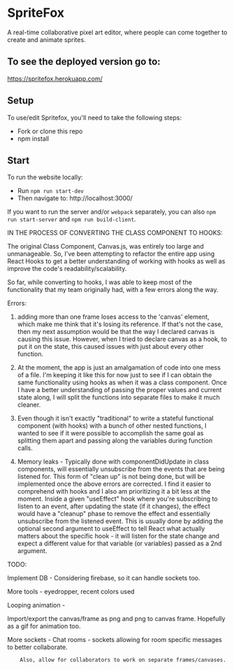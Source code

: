 # SpriteFox

A real-time collaborative pixel art editor, where people can come together to create and animate sprites.

## To see the deployed version go to:

https://spritefox.herokuapp.com/

## Setup

To use/edit Spritefox, you'll need to take the following steps:

* Fork or clone this repo
* npm install

## Start

To run the website locally:

* Run `npm run start-dev`
* Then navigate to:
  http://localhost:3000/

If you want to run the server and/or `webpack` separately, you can also
`npm run start-server` and `npm run build-client`.



IN THE PROCESS OF CONVERTING THE CLASS COMPONENT TO HOOKS:

The original Class Component, Canvas.js, was entirely too large and unmanageable. 
So, I've been attempting to refactor the entire app using React Hooks to get a better understanding 
of working with hooks as well as improve the code's readability/scalability.

So far, while converting to hooks, I was able to keep most of the functionality that my team originally had, 
with a few errors along the way.


Errors:

1) adding more than one frame loses access to the 'canvas' element, which make me think that it's losing its reference. 
If that's not the case, then my next assumption would be that the way I declared canvas is causing this issue. 
However, when I tried to declare canvas as a hook, to put it on the state, this caused issues with just about every other function.

2) At the moment, the app is just an amalgamation of code into one mess of a file. 
I'm keeping it like this for now just to see if I can obtain the same functionality using hooks as when it was a class component. 
Once I have a better understanding of passing the proper values and current state along, 
I will split the functions into separate files to make it much cleaner.

3) Even though it isn't exactly "traditional" to write a stateful functional component (with hooks) with a bunch of other nested functions, I wanted to see if it were possible to accomplish the same goal as splitting them apart and passing along the variables during function calls.

4) Memory leaks - Typically done with componentDidUpdate in class components, 
will essentially unsubscribe from the events that are being listened for. 
This form of "clean up" is not being done, but will be implemented once the above errors are corrected. 
I find it easier to comprehend with hooks and I also am prioritizing it a bit less at the moment. 
Inside a given "useEffect" hook where you're subscribing to listen to an event, after updating the state (if it changes), 
the effect would have a "cleanup" phase to remove the effect and essentially unsubscribe from the listened event. 
This is usually done by adding the optional second argument to useEffect to tell React what actually matters about 
the specific hook - it will listen for the state change and expect a different value for that variable (or variables) 
passed as a 2nd argument.


TODO:

Implement DB - Considering firebase, so it can handle sockets too.

More tools - eyedropper, recent colors used

Looping animation - 

Import/export the canvas/frame as png and png to canvas frame.  Hopefully as a gif for animation too.

More sockets - Chat rooms - sockets allowing for room specific messages to better collaborate.
        
        Also, allow for collaborators to work on separate frames/canvases.
